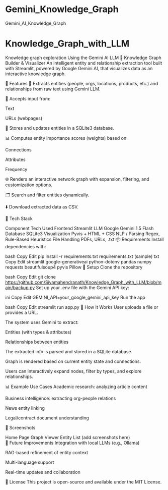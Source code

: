 # Gemini_Knowledge_Graph
Gemini_AI_Knowledge_Graph
# Knowledge_Graph_with_LLM
Knowledge graph exploration Using the Gemini AI LLM
🔎 Knowledge Graph Builder & Visualizer
An intelligent entity and relationship extraction tool built with Streamlit, powered by Google Gemini AI, that visualizes data as an interactive knowledge graph.

🚀 Features
🧠 Extracts entities (people, orgs, locations, products, etc.) and relationships from raw text using Gemini LLM.

📂 Accepts input from:

Text

URLs (webpages)

🧱 Stores and updates entities in a SQLite3 database.

📊 Computes entity importance scores (weights) based on:

Connections

Attributes

Frequency

🌐 Renders an interactive network graph with expansion, filtering, and customization options.

🗂 Search and filter entities dynamically.

⬇️ Download extracted data as CSV.

🧰 Tech Stack

Component	Tech Used
Frontend	Streamlit
LLM	Google Gemini 1.5 Flash
Database	SQLite3
Visualization	Pyvis + HTML + CSS
NLP / Parsing	Regex, Rule-Based Heuristics
File Handling	PDFs, URLs, .txt
📦 Requirements
Install dependencies with:

bash
Copy
Edit
pip install -r requirements.txt
requirements.txt (sample)
txt
Copy
Edit
streamlit
google-generativeai
python-dotenv
pandas
numpy
requests
beautifulsoup4
pyvis
Pillow
🔑 Setup
Clone the repository

bash
Copy
Edit
git clone https://github.com/Sivamahendranath/Knowledge_Graph_with_LLM/blob/main/backup.py
Set up your .env file with the Gemini API key:

ini
Copy
Edit
GEMINI_API=your_google_gemini_api_key
Run the app

bash
Copy
Edit
streamlit run app.py
🧠 How It Works
User uploads a file or provides a URL.

The system uses Gemini to extract:

Entities (with types & attributes)

Relationships between entities

The extracted info is parsed and stored in a SQLite database.

Graph is rendered based on current entity state and connections.

Users can interactively expand nodes, filter by types, and explore relationships.

📊 Example Use Cases
Academic research: analyzing article content

Business intelligence: extracting org-people relations

News entity linking

Legal/contract document understanding

📸 Screenshots

Home Page	Graph Viewer	Entity List
(add screenshots here)		
🧩 Future Improvements
Integration with local LLMs (e.g., Ollama)

RAG-based refinement of entity context

Multi-language support

Real-time updates and collaboration

📄 License
This project is open-source and available under the MIT License.
